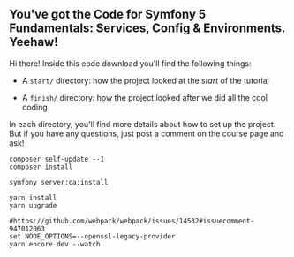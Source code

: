 ## You've got the Code for Symfony 5 Fundamentals: Services, Config & Environments. Yeehaw!

Hi there! Inside this code download you'll find the following things:

* A `start/` directory: how the project looked at the *start* of the tutorial

* A `finish/` directory: how the project looked after we did all the cool coding

In each directory, you'll find more details about how to set up the project.
But if you have any questions, just post a comment on the course page and
ask!




```
composer self-update --1
composer install

symfony server:ca:install

yarn install
yarn upgrade

#https://github.com/webpack/webpack/issues/14532#issuecomment-947012063
set NODE_OPTIONS=--openssl-legacy-provider
yarn encore dev --watch




```